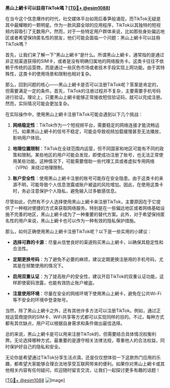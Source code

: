 **黑山上網卡可以註冊TikTok嗎？[[TG💪+ @esim1088](https://t.me/s/esim1088)]**

在当今这个信息爆炸的时代，社交媒体平台如雨后春笋般涌现，而TikTok无疑是其中最耀眼的一颗明星。作为一款风靡全球的应用程序，TikTok以其独特的短视频内容吸引了无数用户。然而，对于一些特定用户群体来说，比如那些身处偏远地区或者希望保持匿名性的朋友，他们可能会面临一个问题：黑山上網卡可以註冊TikTok嗎？

首先，让我们来了解一下“黑山上網卡”是什么。所谓黑山上網卡，通常指的是通过非正规渠道获得的SIM卡，或者是没有明确归属地的网络服务卡。这类卡往往不依赖于传统的运营商，而是通过一些灰色市场或者技术手段实现上网功能。由于其特殊性，这类卡的使用场景和限制也相对复杂。

那么，回到问题的核心——黑山上網卡是否可以注册TikTok呢？答案是肯定的，但需要满足一定的条件。首先，TikTok的注册过程并不复杂，主要需要手机号码进行验证。理论上，只要黑山上網卡能够正常接收短信验证码，就可以完成注册。然而，实际情况可能会更加复杂。

在实际操作中，使用黑山上網卡注册TikTok可能会遇到以下几个挑战：

1. **网络稳定性**：TikTok作为一个短视频平台，需要稳定的网络连接才能流畅运行。如果黑山上網卡的信号不稳定，可能会导致视频加载缓慢甚至无法播放，影响用户体验。
   
2. **地理位置限制**：TikTok在全球范围内运营，但不同国家和地区可能有不同的政策和限制。某些地区的用户可能会发现，即使成功注册了账号，也无法正常使用某些功能。这种情况下，可能需要借助一些代理工具或者虚拟专用网络（VPN）来绕过地理限制。

3. **账户安全性**：使用黑山上網卡注册的账号可能存在安全隐患。由于这类卡的来源不明，可能导致个人信息泄露或账户被盗的风险增加。因此，在使用这类卡时，务必注意保护个人隐私，避免输入过多敏感信息。

尽管如此，仍然有不少人选择使用黑山上網卡来注册TikTok，主要原因在于它提供了一种相对便捷的方式来获取网络服务。特别是在一些偏远地区或者网络基础设施不完善的地区，黑山上網卡成为了一种重要的替代方案。此外，对于希望保持匿名性的用户来说，黑山上網卡也可以作为一种有效的隐私保护措施。

那么，如何正确使用黑山上網卡注册TikTok呢？以下是一些实用的小建议：

- **选择可靠的卡源**：尽量从信誉良好的渠道购买黑山上網卡，以确保其稳定性和合法性。
  
- **定期更换号码**：为了避免不必要的麻烦，建议定期更换注册用的手机号码，尤其是在频繁使用的情况下。

- **启用双重认证**：为了提高账户的安全性，建议开启TikTok的双重认证功能，这样即使密码泄露，也能有效防止账户被盗。

- **注意使用环境**：尽量在安全的网络环境下使用黑山上網卡，避免在公共Wi-Fi等不安全的环境中登录账号。

当然，除了黑山上網卡之外，还有其他许多方法可以注册TikTok。例如，通过正规运营商提供的SIM卡、WiFi共享等方式都可以实现同样的目的。不过，每种方式都有其优缺点，用户可以根据自身需求和条件做出最佳选择。

总的来说，黑山上網卡是可以用来注册TikTok的，但需要结合具体情况权衡利弊。无论选择哪种方式，最重要的是遵守相关法律法规，尊重他人的合法权益，同时保护好自己的隐私和安全。

无论你是希望通过TikTok分享生活点滴，还是仅仅想体验一下这款热门应用的乐趣，都希望大家能够合理合法地享受互联网带来的便利。如果你对黑山上網卡或其他相关内容有任何疑问，欢迎随时留言交流，让我们一起探讨更多有趣的话题！

[[TG💪+ @esim1088](https://t.me/s/esim1088) ![Image](https://i.postimg.cc/4NQfJmqS/Snipaste-2025-05-13-00-14-12.png)]